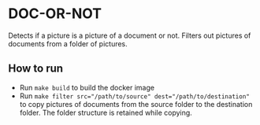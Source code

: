 # DOC-OR-NOT

Detects if a picture is a picture of a document or not. Filters out pictures of documents from a folder of pictures.

## How to run

- Run `make build` to build the docker image
- Run `make filter src="/path/to/source" dest="/path/to/destination"` to copy pictures of documents from the source
folder to the destination folder. The folder structure is retained while copying.
